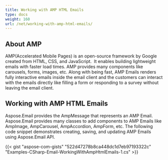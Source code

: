 ```yaml
---
title: Working with AMP HTML Emails
type: docs
weight: 160
url: /net/working-with-amp-html-emails/
---
```



## **About AMP**
AMP(Accelerated Mobile Pages) is an open-source framework by Google created from HTML, CSS, and JavaScript.  It enables building lightweight emails with faster load times. AMP provides many components like carousels, forms, images, etc. Along with being fast, AMP Emails renders fully interactive emails inside the email client and the customers can interact with the emails directly like filling a form or responding to a survey without leaving the email client.
## **Working with AMP HTML Emails**
Aspose.Email provides the AmpMessage that represents an AMP Email. Aspose.Email provides many classes to add components to AMP Emails like AmpImage, AmpCarousel, AmpAccordion, AmpForm, etc. The following code snippet demonstrates creating, saving, and updating AMP Emails using Aspose.Email API.



{{< gist "aspose-com-gists" "522d47278b8ca448dc1d7eb97193322c" "Examples-CSharp-Email-WorkingWithAmpHtmlEmails-1.cs" >}}
